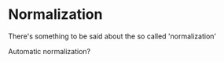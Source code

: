 ﻿Normalization
=============

There's something to be said about the so called 'normalization'

Automatic normalization?

